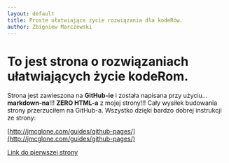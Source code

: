 ```yaml
---
layout: default
title: Proste ułatwiające życie rozwiązania dla kodeRów.
author: Zbigniew Marczewski
---
```


# To jest strona o rozwiązaniach ułatwiających życie kodeRom.

Strona jest zawieszona na __GitHub-ie__ i została napisana przy użyciu... __markdown-na__!!!  __ZERO HTML-a__ z mojej strony!!! Cały wysiłek budowania strony przerzuciłem na GitHub-a. Wszystko dzięki bardzo dobrej instrukcji ze strony:

[http://jmcglone.com/guides/github-pages/](http://jmcglone.com/guides/github-pages/)

[Link do pierwszej strony](pages/strona_1.md)

